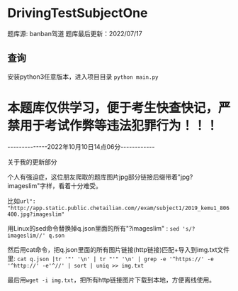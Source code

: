 # DrivingTestSubjectOne
题库源: banban驾道
题库最后更新：2022/07/17

## 查询
安装python3任意版本，进入项目目录
`python main.py`

# 本题库仅供学习，便于考生快查快记，严禁用于考试作弊等违法犯罪行为！！！
--------------2022年10月10日14点06分------------

关于我的更新部分  

个人有强迫症，这位朋友爬取的题库图片jpg部分链接后缀带着"jpg?imageslim"字样，看着十分难受。  

比如`url": "http://app.static.public.chetailian.com//exam/subject1/2019_kemu1_806400.jpg?imageslim"`

用Linux的sed命令替换掉q.json里面的所有"?imageslim" :    `sed 's/?imageslim//' q.son`

然后用cat命令，把q.json里面的所有图片链接(http链接)匹配+导入到img.txt文件里:   `cat q.json |tr '"' '\n' | tr "'" '\n' | grep -e '^https://' -e '^http://' -e'^//' | sort | uniq >> img.txt`

最后用`wget -i img.txt`，把所有http链接图片下载到本地，方便离线使用。
